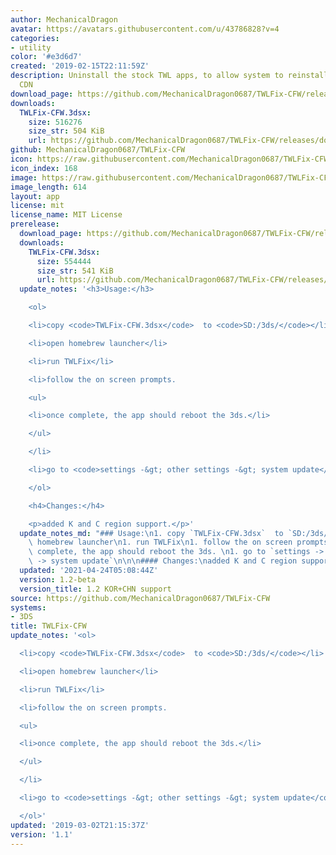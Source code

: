 ```yaml
---
author: MechanicalDragon
avatar: https://avatars.githubusercontent.com/u/43786828?v=4
categories:
- utility
color: '#e3d6d7'
created: '2019-02-15T22:11:59Z'
description: Uninstall the stock TWL apps, to allow system to reinstall them from
  CDN
download_page: https://github.com/MechanicalDragon0687/TWLFix-CFW/releases
downloads:
  TWLFix-CFW.3dsx:
    size: 516276
    size_str: 504 KiB
    url: https://github.com/MechanicalDragon0687/TWLFix-CFW/releases/download/1.1/TWLFix-CFW.3dsx
github: MechanicalDragon0687/TWLFix-CFW
icon: https://raw.githubusercontent.com/MechanicalDragon0687/TWLFix-CFW/master/icon.png
icon_index: 168
image: https://raw.githubusercontent.com/MechanicalDragon0687/TWLFix-CFW/master/icon.png
image_length: 614
layout: app
license: mit
license_name: MIT License
prerelease:
  download_page: https://github.com/MechanicalDragon0687/TWLFix-CFW/releases/tag/1.2-beta
  downloads:
    TWLFix-CFW.3dsx:
      size: 554444
      size_str: 541 KiB
      url: https://github.com/MechanicalDragon0687/TWLFix-CFW/releases/download/1.2-beta/TWLFix-CFW.3dsx
  update_notes: '<h3>Usage:</h3>

    <ol>

    <li>copy <code>TWLFix-CFW.3dsx</code>  to <code>SD:/3ds/</code></li>

    <li>open homebrew launcher</li>

    <li>run TWLFix</li>

    <li>follow the on screen prompts.

    <ul>

    <li>once complete, the app should reboot the 3ds.</li>

    </ul>

    </li>

    <li>go to <code>settings -&gt; other settings -&gt; system update</code></li>

    </ol>

    <h4>Changes:</h4>

    <p>added K and C region support.</p>'
  update_notes_md: "### Usage:\n1. copy `TWLFix-CFW.3dsx`  to `SD:/3ds/`\n1. open\
    \ homebrew launcher\n1. run TWLFix\n1. follow the on screen prompts.\n    - once\
    \ complete, the app should reboot the 3ds. \n1. go to `settings -> other settings\
    \ -> system update`\n\n\n#### Changes:\nadded K and C region support.\n"
  updated: '2021-04-24T05:08:44Z'
  version: 1.2-beta
  version_title: 1.2 KOR+CHN support
source: https://github.com/MechanicalDragon0687/TWLFix-CFW
systems:
- 3DS
title: TWLFix-CFW
update_notes: '<ol>

  <li>copy <code>TWLFix-CFW.3dsx</code>  to <code>SD:/3ds/</code></li>

  <li>open homebrew launcher</li>

  <li>run TWLFix</li>

  <li>follow the on screen prompts.

  <ul>

  <li>once complete, the app should reboot the 3ds.</li>

  </ul>

  </li>

  <li>go to <code>settings -&gt; other settings -&gt; system update</code></li>

  </ol>'
updated: '2019-03-02T21:15:37Z'
version: '1.1'
---
```

